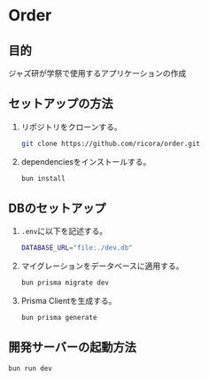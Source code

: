 # Order

## 目的

ジャズ研が学祭で使用するアプリケーションの作成

## セットアップの方法

1. リポジトリをクローンする。

   ```sh
   git clone https://github.com/ricora/order.git
   ```

2. dependenciesをインストールする。
   ```sh
   bun install
   ```

## DBのセットアップ

1. `.env`に以下を記述する。

   ```sh
   DATABASE_URL="file:./dev.db"
   ```

2. マイグレーションをデータベースに適用する。

   ```sh
   bun prisma migrate dev
   ```

3. Prisma Clientを生成する。
   ```sh
   bun prisma generate
   ```

## 開発サーバーの起動方法

```sh
bun run dev
```
